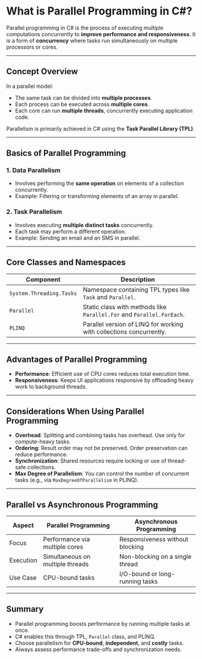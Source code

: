 
# What is Parallel Programming in C#?

Parallel programming in C# is the process of executing multiple computations concurrently to **improve performance and responsiveness**. It is a form of **concurrency** where tasks run simultaneously on multiple processors or cores.

---

## Concept Overview

In a parallel model:
- The same task can be divided into **multiple processes**.
- Each process can be executed across **multiple cores**.
- Each core can run **multiple threads**, concurrently executing application code.

Parallelism is primarily achieved in C# using the **Task Parallel Library (TPL)**.

---

## Basics of Parallel Programming

### 1. Data Parallelism
- Involves performing the **same operation** on elements of a collection concurrently.
- Example: Filtering or transforming elements of an array in parallel.

### 2. Task Parallelism
- Involves executing **multiple distinct tasks** concurrently.
- Each task may perform a different operation.
- Example: Sending an email and an SMS in parallel.

---

## Core Classes and Namespaces

| Component | Description |
|-----------|-------------|
| `System.Threading.Tasks` | Namespace containing TPL types like `Task` and `Parallel`. |
| `Parallel` | Static class with methods like `Parallel.For` and `Parallel.ForEach`. |
| `PLINQ` | Parallel version of LINQ for working with collections concurrently. |

---

## Advantages of Parallel Programming

- **Performance**: Efficient use of CPU cores reduces total execution time.
- **Responsiveness**: Keeps UI applications responsive by offloading heavy work to background threads.

---

## Considerations When Using Parallel Programming

- **Overhead**: Splitting and combining tasks has overhead. Use only for compute-heavy tasks.
- **Ordering**: Result order may not be preserved. Order preservation can reduce performance.
- **Synchronization**: Shared resources require locking or use of thread-safe collections.
- **Max Degree of Parallelism**: You can control the number of concurrent tasks (e.g., via `MaxDegreeOfParallelism` in PLINQ).

---

## Parallel vs Asynchronous Programming

| Aspect              | Parallel Programming             | Asynchronous Programming          |
|---------------------|----------------------------------|-----------------------------------|
| Focus               | Performance via multiple cores   | Responsiveness without blocking   |
| Execution           | Simultaneous on multiple threads | Non-blocking on a single thread   |
| Use Case            | CPU-bound tasks                  | I/O-bound or long-running tasks   |

---

## Summary

- Parallel programming boosts performance by running multiple tasks at once.
- C# enables this through TPL, `Parallel` class, and PLINQ.
- Choose parallelism for **CPU-bound**, **independent**, and **costly** tasks.
- Always assess performance trade-offs and synchronization needs.
